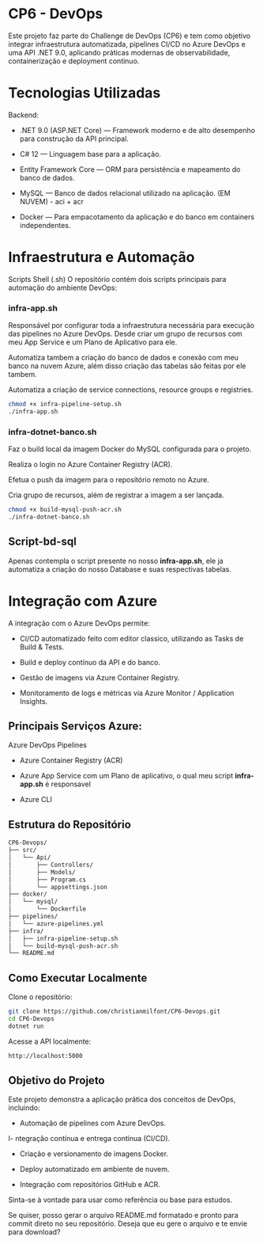 # CP6 - DevOps
Este projeto faz parte do Challenge de DevOps (CP6) e tem como objetivo integrar infraestrutura automatizada, pipelines CI/CD no Azure DevOps e uma API .NET 9.0, aplicando práticas modernas de observabilidade, containerização e deployment contínuo.

# Tecnologias Utilizadas
Backend:


- .NET 9.0 (ASP.NET Core) — Framework moderno e de alto desempenho para construção da API principal.


- C# 12 — Linguagem base para a aplicação.


- Entity Framework Core — ORM para persistência e mapeamento do banco de dados.


- MySQL — Banco de dados relacional utilizado na aplicação. (EM NUVEM) - aci + acr


- Docker — Para empacotamento da aplicação e do banco em containers independentes.



# Infraestrutura e Automação
Scripts Shell (.sh)
O repositório contém dois scripts principais para automação do ambiente DevOps:


### infra-app.sh


Responsável por configurar toda a infraestrutura necessária para execução das pipelines no Azure DevOps. Desde criar um grupo de recursos com meu App Service e um Plano de Aplicativo para ele.

Automatiza tambem a criação do banco de dados e conexão com meu banco na nuvem Azure, além disso criação das tabelas são feitas por ele tambem.


Automatiza a criação de service connections, resource groups e registries.

```bash
chmod +x infra-pipeline-setup.sh
./infra-app.sh
```


### infra-dotnet-banco.sh


Faz o build local da imagem Docker do MySQL configurada para o projeto.


Realiza o login no Azure Container Registry (ACR).


Efetua o push da imagem para o repositório remoto no Azure.

Cria grupo de recursos, além de registrar a imagem a ser lançada.

```bash
chmod +x build-mysql-push-acr.sh
./infra-dotnet-banco.sh
```

## Script-bd-sql
Apenas contempla o script presente no nosso **infra-app.sh**, ele ja automatiza a criação do nosso Database e suas respectivas tabelas.

# Integração com Azure
A integração com o Azure DevOps permite:


- CI/CD automatizado feito com editor classico, utilizando as Tasks de Build & Tests.


- Build e deploy contínuo da API e do banco.


- Gestão de imagens via Azure Container Registry.


- Monitoramento de logs e métricas via Azure Monitor / Application Insights.


## Principais Serviços Azure:


Azure DevOps Pipelines


- Azure Container Registry (ACR)


- Azure App Service com um Plano de aplicativo, o qual meu script **infra-app.sh** é responsavel


- Azure CLI



## Estrutura do Repositório
```bash
CP6-Devops/
├── src/
│   └── Api/
│       ├── Controllers/
│       ├── Models/
│       ├── Program.cs
│       └── appsettings.json
├── docker/
│   └── mysql/
│       └── Dockerfile
├── pipelines/
│   └── azure-pipelines.yml
├── infra/
│   ├── infra-pipeline-setup.sh
│   └── build-mysql-push-acr.sh
└── README.md
```

## Como Executar Localmente


Clone o repositório:
```bash
git clone https://github.com/christianmilfont/CP6-Devops.git
cd CP6-Devops
dotnet run
```




Acesse a API localmente:
```bash
http://localhost:5000
```



## Objetivo do Projeto
Este projeto demonstra a aplicação prática dos conceitos de DevOps, incluindo:


- Automação de pipelines com Azure DevOps.


I- ntegração contínua e entrega contínua (CI/CD).


- Criação e versionamento de imagens Docker.


- Deploy automatizado em ambiente de nuvem.


- Integração com repositórios GitHub e ACR.



Sinta-se à vontade para usar como referência ou base para estudos.

Se quiser, posso gerar o arquivo README.md formatado e pronto para commit direto no seu repositório. Deseja que eu gere o arquivo e te envie para download?
